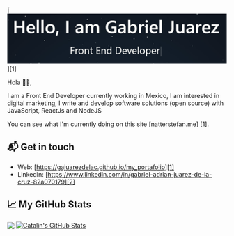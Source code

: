[![Hello 👋🏻](https://github.com/Gabriel-22-01-2000/Gabriel-22-01-2000/blob/main/2021-01-07_23-59-50.jpg?raw=true)][1]

Hola 👋🏻,

I am a Front End Developer currently working in Mexico, 
I am interested in digital marketing, I write and develop 
software solutions (open source) with JavaScript, ReactJs and NodeJS

You can see what I'm currently doing on this site [natterstefan.me] [1].

## 📬 Get in touch

- Web: [https://gajuarezdelac.github.io/my_portafolio][1]
- LinkedIn: [https://www.linkedin.com/in/gabriel-adrian-juarez-de-la-cruz-82a070179][2]

## &#x1f4c8; My GitHub Stats

<a href="https://github.com/gajuarezdelac/gajuarezdelac">
  <img align="center" src="https://github-readme-stats.vercel.app/api/top-langs/?username=gajuarezdelac&hide=java,html&title_color=ffffff&text_color=c9cacc&icon_color=2bbc8a&bg_color=1d1f21" />
</a>

<a href="https:https://github.com/gajuarezdelac/gajuarezdelac">
  <img align="center" src="https://github-readme-stats.vercel.app/api?username=gajuarezdelac&show_icons=true&line_height=27&count_private=true&title_color=ffffff&text_color=c9cacc&icon_color=2bbc8a&bg_color=1d1f21" alt="Catalin's GitHub Stats" />
</a>


